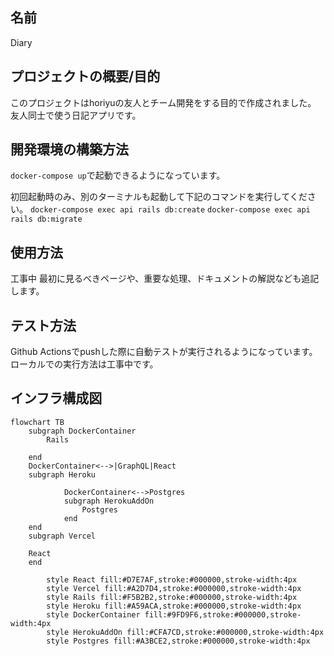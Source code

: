 ## 名前
Diary

## プロジェクトの概要/目的
このプロジェクトはhoriyuの友人とチーム開発をする目的で作成されました。
友人同士で使う日記アプリです。

## 開発環境の構築方法
`docker-compose up`で起動できるようになっています。

初回起動時のみ、別のターミナルも起動して下記のコマンドを実行してください。
`docker-compose exec api rails db:create`
`docker-compose exec api rails db:migrate`


## 使用方法
工事中
最初に見るべきページや、重要な処理、ドキュメントの解説なども追記します。

## テスト方法
Github Actionsでpushした際に自動テストが実行されるようになっています。
ローカルでの実行方法は工事中です。

## インフラ構成図

```mermaid
flowchart TB
    subgraph DockerContainer
        Rails

    end
    DockerContainer<-->|GraphQL|React
    subgraph Heroku
		
			DockerContainer<-->Postgres
			subgraph HerokuAddOn
				Postgres
			end
    end
    subgraph Vercel

    React
    end

		style React fill:#D7E7AF,stroke:#000000,stroke-width:4px
		style Vercel fill:#A2D7D4,stroke:#000000,stroke-width:4px
		style Rails fill:#F5B2B2,stroke:#000000,stroke-width:4px
		style Heroku fill:#A59ACA,stroke:#000000,stroke-width:4px
		style DockerContainer fill:#9FD9F6,stroke:#000000,stroke-width:4px
		style HerokuAddOn fill:#CFA7CD,stroke:#000000,stroke-width:4px
		style Postgres fill:#A3BCE2,stroke:#000000,stroke-width:4px
```
